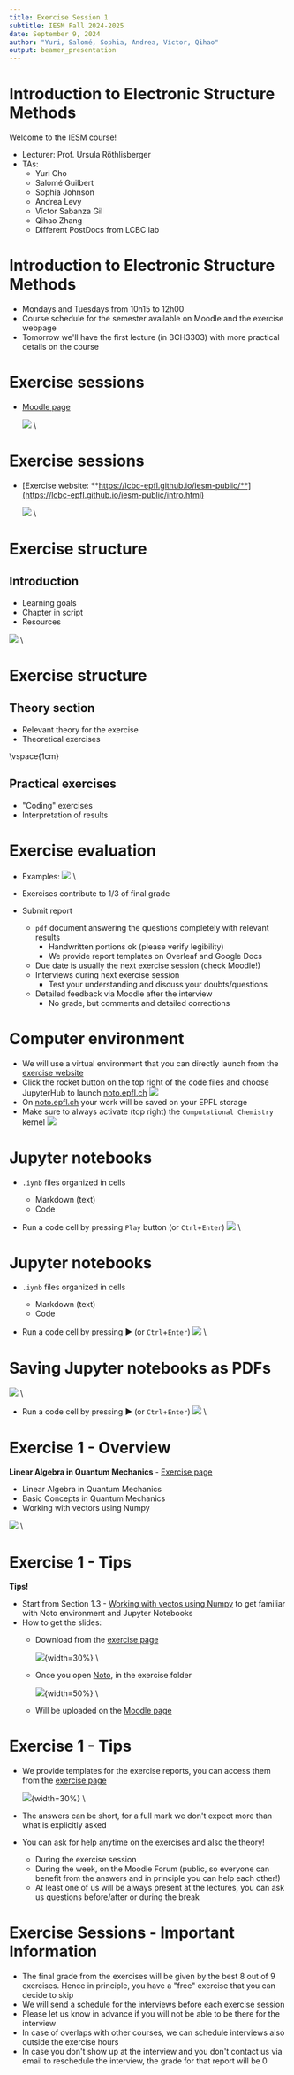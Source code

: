 ```yaml
---
title: Exercise Session 1
subtitle: IESM Fall 2024-2025
date: September 9, 2024
author: "Yuri, Salomé, Sophia, Andrea, Víctor, Qihao" 
output: beamer_presentation
---
```


# Introduction to Electronic Structure Methods
Welcome to the IESM course!

- Lecturer: Prof. Ursula Röthlisberger
- TAs:
	- Yuri Cho
	- Salomé Guilbert
	- Sophia Johnson
	- Andrea Levy
	- Víctor Sabanza Gil
	- Qihao Zhang
 	- Different PostDocs from LCBC lab 	

# Introduction to Electronic Structure Methods
- Mondays and Tuesdays from 10h15 to 12h00
- Course schedule for the semester available on Moodle and the exercise webpage
- Tomorrow we'll have the first lecture (in BCH3303) with more practical details on the course

# Exercise sessions
- [Moodle page](https://moodle.epfl.ch/course/view.php?id=14818)

	![](/data/iesm/img_slides/Ex1/moodle.png) \

# Exercise sessions
- [Exercise website: **https://lcbc-epfl.github.io/iesm-public/**](https://lcbc-epfl.github.io/iesm-public/intro.html)

	![](/data/iesm/img_slides/Ex1/website.png) \

# Exercise structure
## Introduction

- Learning goals
- Chapter in script
- Resources

![](/data/iesm/img_slides/Ex1/intro_example.png) \	


# Exercise structure
## Theory section
- Relevant theory for the exercise
- Theoretical exercises


\vspace{1cm}

## Practical exercises
- "Coding" exercises
- Interpretation of results

# Exercise evaluation
- Examples: 
![](/data/iesm/img_slides/Ex1/ex_example.png) \

- Exercises contribute to 1/3 of final grade

- Submit report 
	- `pdf` document answering the questions completely with relevant results
		- Handwritten portions ok (please verify legibility)
		- We provide report templates on Overleaf and Google Docs 
	- Due date is usually the next exercise session (check Moodle!) 
	- Interviews during next exercise session
		- Test your understanding and discuss your doubts/questions
	- Detailed feedback via Moodle after the interview
		- No grade, but comments and detailed corrections

# Computer environment
- We will use a virtual environment that you can directly launch from the [exercise website](https://lcbc-epfl.github.io/iesm-public/intro.html)
- Click the rocket button on the top right of the code files and choose JupyterHub to launch [noto.epfl.ch](https://noto.epfl.ch/)
		![](/data/iesm/img_slides/Ex1/notebooks.png)
- On [noto.epfl.ch](https://noto.epfl.ch/) your work will be saved on your EPFL storage
- Make sure to always activate (top right) the `Computational Chemistry` kernel
		![](/data/iesm/img_slides/Ex1/kernel.png)

# Jupyter notebooks
- `.iynb` files organized in cells
	- Markdown (text)
	- Code 

- Run a code cell by pressing `Play` button (or `Ctrl`+`Enter`)
![](/data/iesm/img_slides/Ex1/jn_1.png) \

# Jupyter notebooks
- `.iynb` files organized in cells
	- Markdown (text)
	- Code 

- Run a code cell by pressing :arrow_forward: (or `Ctrl`+`Enter`)
![](/data/iesm/img_slides/Ex1/jn_2.png) \

# Saving Jupyter notebooks as PDFs
![](/data/iesm/img_slides/Ex1/saving_notebook_to_pdf.png) \

- Run a code cell by pressing :arrow_forward: (or `Ctrl`+`Enter`)
![](/data/iesm/img_slides/Ex1/jn_2.png) \


# Exercise 1 - Overview
**Linear Algebra in Quantum Mechanics** - [Exercise page](https://lcbc-epfl.github.io/iesm-public/Exercises/Ex1/IESM_Ex1.html)

* Linear Algebra in Quantum Mechanics
* Basic Concepts in Quantum Mechanics
* Working with vectors using Numpy

![](/data/iesm/img_slides/Ex1/ex1_goals.png) \


# Exercise 1 - Tips
**Tips!**

* Start from Section 1.3 - [Working with vectos using Numpy](https://lcbc-epfl.github.io/iesm-public/Exercises/Ex1/Ex1_Numpy.html) to get familiar with Noto environment and Jupyter Notebooks
* How to get the slides:
	* Download from the [exercise page](https://lcbc-epfl.github.io/iesm-public/Exercises/Ex1/IESM_Ex1.html)

	  ![](/data/iesm/img_slides/Ex1/download_button.png){width=30%} \

	* Once you open [Noto](https://noto.epfl.ch/), in the exercise folder

	  ![](/data/iesm/img_slides/Ex1/slides_from_jn.png){width=50%} \

	* Will be uploaded on the [Moodle page](https://moodle.epfl.ch/course/view.php?id=14818)

# Exercise 1 - Tips
* We provide templates for the exercise reports, you can access them from the [exercise page](https://lcbc-epfl.github.io/iesm-public/Exercises/Ex1/IESM_Ex1.html) 

  ![](/data/iesm/img_slides/Ex1/template_button.png){width=30%} \
* The answers can be short, for a full mark we don't expect more than what is explicitly asked
* You can ask for help anytime on the exercises and also the theory!
	* During the exercise session
 	* During the week, on the Moodle Forum (public, so everyone can benefit from the answers and in principle you can help each other!)
  	* At least one of us will be always present at the lectures, you can ask us questions before/after or during the break
 

# Exercise Sessions - Important Information
* The final grade from the exercises will be given by the best 8 out of 9 exercises. Hence in principle, you have a "free" exercise that you can decide to skip
* We will send a schedule for the interviews before each exercise session
* Please let us know in advance if you will not be able to be there for the interview
* In case of overlaps with other courses, we can schedule interviews also outside the exercise hours
* In case you don't show up at the interview and you don't contact us via email to reschedule the interview, the grade for that report will be 0 
